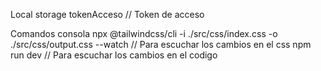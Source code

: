 Local storage
tokenAcceso // Token de acceso 


Comandos consola
npx @tailwindcss/cli -i ./src/css/index.css -o ./src/css/output.css --watch // Para escuchar los cambios en el css
npm run dev // Para escuchar los cambios en el codigo